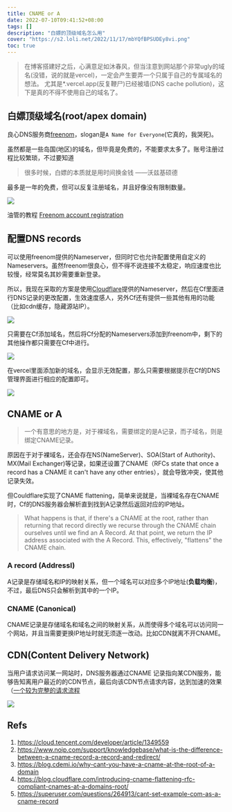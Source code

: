 ```yaml
---
title: CNAME or A
date: 2022-07-10T09:41:52+08:00
tags: []
description: "白嫖的顶级域名怎么用"
cover: "https://s2.loli.net/2022/11/17/mbYQfBPSUDEy8vi.png"
toc: true
---
```


> 在博客搭建好之后，心满意足如沐春风，但当注意到网站那个非常ugly的域名(没错，说的就是vercel)，一定会产生要弄一个只属于自己的专属域名的想法。 尤其是*.vercel.app(反复鞭尸)已经被墙(DNS cache pollution)，这下是真的不得不使用自己的域名了。

## 白嫖顶级域名(root/apex domain)

良心DNS服务商[freenom](https://www.freenom.com/en/index.html?lang=en)，slogan是`A Name for Everyone`(它真的，我哭死)。

虽然都是一些岛国(地区)的域名，但毕竟是免费的，不能要求太多了。账号注册过程比较繁琐，不过要知道

> 很多时候，白嫖的本质就是用时间换金钱
> 														——沃兹基硕德

最多是一年的免费，但可以反复注册域名，并且好像没有限制数量。

![](https://s2.loli.net/2022/09/23/7I31gfCnxMeUKPw.png)

油管的教程 [Freenom account registration](https://www.youtube.com/watch?v=3Uopc4AFjOY)


## 配置DNS records

可以使用freenom提供的Nameserver，但同时它也允许配置使用自定义的Nameservers。虽然freenom很良心，但不得不说连接不太稳定，响应速度也比较慢，经常莫名其妙需要重新登录。

所以，我现在采取的方案是使用[Cloudflare](https://www.cloudflare.com/en-gb/)提供的Nameserver，然后在Cf里面进行DNS记录的更改配置，生效速度感人，另外Cf还有提供一些其他有用的功能（比如cdn缓存，隐藏源站IP）。

![](https://s2.loli.net/2022/09/23/IiDxS79Qw1EnvCb.png)


只需要在Cf添加域名，然后将Cf分配的Nameservers添加到freenom中，剩下的其他操作都只需要在Cf中进行。

![](https://s2.loli.net/2022/09/23/zPqK4YDxfjIR2lp.png)


在vercel里面添加新的域名，会显示无效配置，那么只需要根据提示在Cf的DNS管理界面进行相应的配置即可。

![](https://s2.loli.net/2022/09/23/E7uxbFckKBWs6z1.png)


## CNAME or  A

> 一个有意思的地方是，对于裸域名，需要绑定的是A记录，而子域名，则是绑定CNAME记录。

原因在于对于裸域名，还会存在NS(NameServer)、SOA(Start of Authority)、MX(Mail Exchanger)等记录，如果还设置了CNAME（RFCs state that once a record has a CNAME it can't have any other entries），就会导致冲突，使其他记录失效。

但Couldflare实现了CNAME flattening，简单来说就是，当裸域名存在CNAME时，Cf的DNS服务器会解析直到找到A记录然后返回对应的IP地址。

>What happens is that, if there's a CNAME at the root, rather than returning that record directly we recurse through the CNAME chain ourselves until we find an A Record. At that point, we return the IP address associated with the A Record. This, effectively, "flattens" the CNAME chain.


### A record (Addressl) 

A记录是存储域名和IP的映射关系，但一个域名可以对应多个IP地址(**负载均衡**)，不过，最后DNS只会解析到其中的一个IP。

### CNAME (Canonical)

CNAME记录是存储域名和域名之间的映射关系，从而使得多个域名可以访问同一个网站，并且当需要更换IP地址时就无须逐一改动。比如CDN就离不开CNAME。


## CDN(Content Delivery Network)

当用户请求访问某一网站时，DNS服务器通过CNAME 记录指向某CDN服务，能够告知离用户最近的的CDN节点，最后向该CDN节点请求内容，达到加速的效果（[一个较为完整的请求流程](https://www.huaweicloud.com/zhishi/cdn2.html)


![](https://s2.loli.net/2022/09/23/5rIqkzOEvxp4WBf.png)



## Refs

1. https://cloud.tencent.com/developer/article/1349559
2. https://www.noip.com/support/knowledgebase/what-is-the-difference-between-a-cname-record-a-record-and-redirect/
3. https://blog.cdemi.io/why-cant-you-have-a-cname-at-the-root-of-a-domain
4. https://blog.cloudflare.com/introducing-cname-flattening-rfc-compliant-cnames-at-a-domains-root/
5. https://superuser.com/questions/264913/cant-set-example-com-as-a-cname-record

